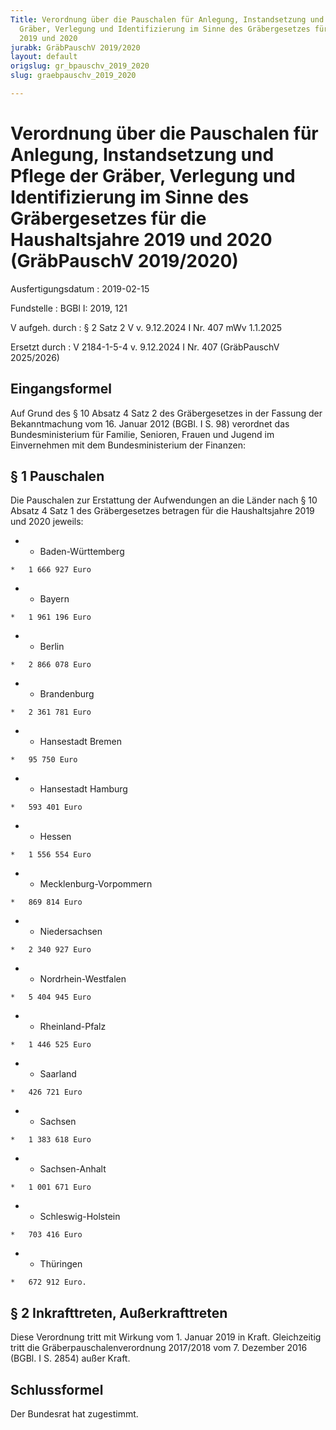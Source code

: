 ```yaml
---
Title: Verordnung über die Pauschalen für Anlegung, Instandsetzung und Pflege der
  Gräber, Verlegung und Identifizierung im Sinne des Gräbergesetzes für die Haushaltsjahre
  2019 und 2020
jurabk: GräbPauschV 2019/2020
layout: default
origslug: gr_bpauschv_2019_2020
slug: graebpauschv_2019_2020

---
```


# Verordnung über die Pauschalen für Anlegung, Instandsetzung und Pflege der Gräber, Verlegung und Identifizierung im Sinne des Gräbergesetzes für die Haushaltsjahre 2019 und 2020 (GräbPauschV 2019/2020)

Ausfertigungsdatum
:   2019-02-15

Fundstelle
:   BGBl I: 2019, 121

V aufgeh. durch
:   § 2 Satz 2 V v. 9.12.2024 I Nr. 407 mWv 1.1.2025

Ersetzt durch
:   V 2184-1-5-4 v. 9.12.2024 I Nr. 407 (GräbPauschV 2025/2026)


## Eingangsformel

Auf Grund des § 10 Absatz 4 Satz 2 des Gräbergesetzes in der Fassung der Bekanntmachung vom 16. Januar 2012 (BGBl. I S. 98) verordnet das Bundesministerium für Familie, Senioren, Frauen und Jugend im Einvernehmen mit dem Bundesministerium der Finanzen:


## § 1 Pauschalen

Die Pauschalen zur Erstattung der Aufwendungen an die Länder nach § 10 Absatz 4 Satz 1 des Gräbergesetzes betragen für die Haushaltsjahre 2019 und 2020 jeweils:

*    *   Baden-Württemberg

    *   1 666 927 Euro


*    *   Bayern

    *   1 961 196 Euro


*    *   Berlin

    *   2 866 078 Euro


*    *   Brandenburg

    *   2 361 781 Euro


*    *   Hansestadt Bremen

    *   95 750 Euro


*    *   Hansestadt Hamburg

    *   593 401 Euro


*    *   Hessen

    *   1 556 554 Euro


*    *   Mecklenburg-Vorpommern

    *   869 814 Euro


*    *   Niedersachsen

    *   2 340 927 Euro


*    *   Nordrhein-Westfalen

    *   5 404 945 Euro


*    *   Rheinland-Pfalz

    *   1 446 525 Euro


*    *   Saarland

    *   426 721 Euro


*    *   Sachsen

    *   1 383 618 Euro


*    *   Sachsen-Anhalt

    *   1 001 671 Euro


*    *   Schleswig-Holstein

    *   703 416 Euro


*    *   Thüringen

    *   672 912 Euro.





## § 2 Inkrafttreten, Außerkrafttreten

Diese Verordnung tritt mit Wirkung vom 1. Januar 2019 in Kraft. Gleichzeitig tritt die Gräberpauschalenverordnung 2017/2018 vom 7. Dezember 2016 (BGBl. I S. 2854) außer Kraft.


## Schlussformel

Der Bundesrat hat zugestimmt.

